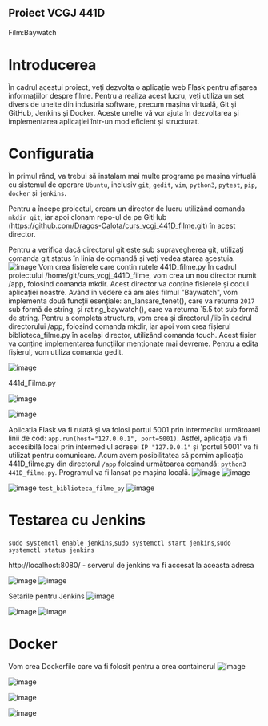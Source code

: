 ## Proiect VCGJ 441D
Film:Baywatch

# Introducerea
În cadrul acestui proiect, veți dezvolta o aplicație web Flask pentru afișarea informațiilor despre filme. Pentru a realiza acest lucru, veți utiliza un set divers de unelte din industria software, precum mașina virtuală, Git și GitHub, Jenkins și Docker. Aceste unelte vă vor ajuta în dezvoltarea și implementarea aplicației într-un mod eficient și structurat.

# Configuratia

În primul rând, va trebui să instalam mai multe programe pe mașina virtuală cu sistemul de operare `Ubuntu`, inclusiv `git`, `gedit`, `vim`, `python3`, `pytest`, `pip`, `docker` și `jenkins`.

Pentru a începe proiectul, cream un director de lucru utilizând comanda `mkdir git`, iar apoi clonam repo-ul de pe GitHub (https://github.com/Dragos-Calota/curs_vcgj_441D_filme.git) în acest director.

Pentru a verifica dacă directorul git este sub supravegherea git, utilizați comanda git status în linia de comandă și veți vedea starea acestuia.
![image](https://github.com/Dragos-Calota/curs_vcgj_441D_filme/assets/92727024/a6a84137-bdbf-44b3-80e5-a4eaef3dfaab)
Vom crea fisierele care contin rutele 441D_filme.py
În cadrul proiectului /home/git/curs_vcgj_441D_filme, vom crea un nou director numit /app, folosind comanda mkdir. Acest director va conține fisierele și codul aplicației noastre. Având în vedere că am ales filmul "Baywatch", vom implementa două funcții esențiale: an_lansare_tenet(), care va returna `2017` sub formă de string, și rating_baywatch(), care va returna `5.5 tot sub formă de string. Pentru a completa structura, vom crea și directorul /lib în cadrul directorului /app, folosind comanda mkdir, iar apoi vom crea fișierul biblioteca_filme.py în același director, utilizând comanda touch. Acest fișier va conține implementarea funcțiilor menționate mai devreme. Pentru a edita fișierul, vom utiliza comanda gedit.

![image](https://github.com/Dragos-Calota/curs_vcgj_441D_filme/assets/92727024/ba339354-6ed7-4199-bcf3-be92897d36f7)

441d_Filme.py

![image](https://github.com/Dragos-Calota/curs_vcgj_441D_filme/assets/92727024/31f83663-e256-4e15-885a-925b911304cf)

![image](https://github.com/Dragos-Calota/curs_vcgj_441D_filme/assets/92727024/2aa4289e-b9bc-4092-b608-7a956ecd6268)

Aplicația Flask va fi rulată și va folosi portul 5001 prin intermediul următoarei linii de cod: `app.run(host="127.0.0.1", port=5001)`. Astfel, aplicația va fi accesibilă local prin intermediul adresei `IP "127.0.0.1"` și 'portul 5001' va fi utilizat pentru comunicare.
Acum avem posibilitatea să pornim aplicația 441D_filme.py din directorul `/app` folosind următoarea comandă: `python3 441D_filme.py`. Programul va fi lansat pe mașina locală.
![image](https://github.com/Dragos-Calota/curs_vcgj_441D_filme/assets/92727024/e918d5d2-84c9-43a0-b0f7-c9aac5d185fb)
![image](https://github.com/Dragos-Calota/curs_vcgj_441D_filme/assets/92727024/085c763e-70a1-4740-ab2f-3740bf208f42)

![image](https://github.com/Dragos-Calota/curs_vcgj_441D_filme/assets/92727024/749325c5-31b4-4a78-96cb-673fa1fec9ac)
`test_biblioteca_filme_py`
![image](https://github.com/Dragos-Calota/curs_vcgj_441D_filme/assets/92727024/f7374bfb-d924-4c45-a1d3-70841a1543ca)

# Testarea cu Jenkins

`sudo systemctl enable jenkins`,`sudo systemctl start jenkins`,`sudo systemctl status jenkins`

http://localhost:8080/ - serverul de jenkins va fi accesat la aceasta adresa

![image](https://github.com/Dragos-Calota/curs_vcgj_441D_filme/assets/92727024/4fb8effc-d642-4a10-b456-d3a2e39a919c)
![image](https://github.com/Dragos-Calota/curs_vcgj_441D_filme/assets/92727024/a3cac398-4845-438e-ac40-38ebdda48d98)

Setarile pentru Jenkins
![image](https://github.com/Dragos-Calota/curs_vcgj_441D_filme/assets/92727024/40944352-ab4f-4fa7-81c6-a0adb4fb30b4)

![image](https://github.com/Dragos-Calota/curs_vcgj_441D_filme/assets/92727024/489eaed8-f64f-46c5-b126-a8ece86bdd52)
![image](https://github.com/Dragos-Calota/curs_vcgj_441D_filme/assets/92727024/97eec698-cbbe-4852-9155-37dd716d21c4)

# Docker
Vom crea Dockerfile care va fi folosit pentru a crea containerul
![image](https://github.com/Dragos-Calota/curs_vcgj_441D_filme/assets/92727024/f8f628d6-146a-42ab-bc3c-14999d7289f2)

![image](https://github.com/Dragos-Calota/curs_vcgj_441D_filme/assets/92727024/3baba7bd-7e60-4bba-9dff-8a31a205db9d)

![image](https://github.com/Dragos-Calota/curs_vcgj_441D_filme/assets/92727024/a62b732f-b678-4a9a-ab77-0525920c74b2)

![image](https://github.com/Dragos-Calota/curs_vcgj_441D_filme/assets/92727024/6486dccf-be7b-4d26-a25b-dfd9a5945a7f)









